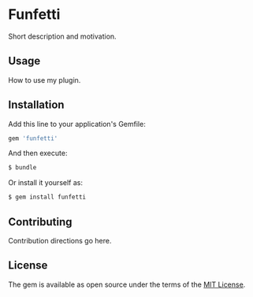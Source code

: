 # Funfetti
Short description and motivation.

## Usage
How to use my plugin.

## Installation
Add this line to your application's Gemfile:

```ruby
gem 'funfetti'
```

And then execute:
```bash
$ bundle
```

Or install it yourself as:
```bash
$ gem install funfetti
```

## Contributing
Contribution directions go here.

## License
The gem is available as open source under the terms of the [MIT License](http://opensource.org/licenses/MIT).

